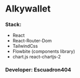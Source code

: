 # Alkywallet


### Stack:
- React
- React-Router-Dom
- TailwindCss
- Flowbite (components library)
- chart.js react-chartjs-2

### Developer: Escuadron404